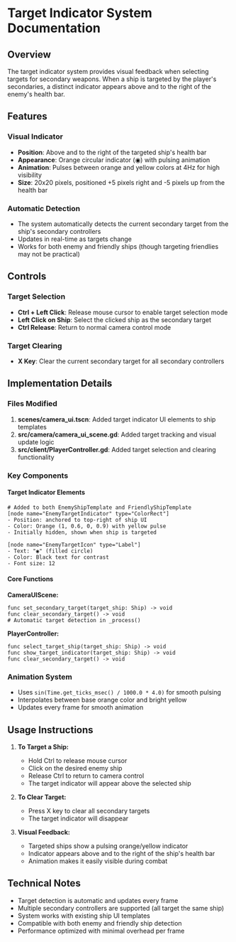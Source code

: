 # Target Indicator System Documentation

## Overview
The target indicator system provides visual feedback when selecting targets for secondary weapons. When a ship is targeted by the player's secondaries, a distinct indicator appears above and to the right of the enemy's health bar.

## Features

### Visual Indicator
- **Position**: Above and to the right of the targeted ship's health bar
- **Appearance**: Orange circular indicator (◉) with pulsing animation
- **Animation**: Pulses between orange and yellow colors at 4Hz for high visibility
- **Size**: 20x20 pixels, positioned +5 pixels right and -5 pixels up from the health bar

### Automatic Detection
- The system automatically detects the current secondary target from the ship's secondary controllers
- Updates in real-time as targets change
- Works for both enemy and friendly ships (though targeting friendlies may not be practical)

## Controls

### Target Selection
- **Ctrl + Left Click**: Release mouse cursor to enable target selection mode
- **Left Click on Ship**: Select the clicked ship as the secondary target
- **Ctrl Release**: Return to normal camera control mode

### Target Clearing
- **X Key**: Clear the current secondary target for all secondary controllers

## Implementation Details

### Files Modified
1. **scenes/camera_ui.tscn**: Added target indicator UI elements to ship templates
2. **src/camera/camera_ui_scene.gd**: Added target tracking and visual update logic
3. **src/client/PlayerController.gd**: Added target selection and clearing functionality

### Key Components

#### Target Indicator Elements
```gdscript
# Added to both EnemyShipTemplate and FriendlyShipTemplate
[node name="EnemyTargetIndicator" type="ColorRect"]
- Position: anchored to top-right of ship UI
- Color: Orange (1, 0.6, 0, 0.9) with yellow pulse
- Initially hidden, shown when ship is targeted

[node name="EnemyTargetIcon" type="Label"] 
- Text: "◉" (filled circle)
- Color: Black text for contrast
- Font size: 12
```

#### Core Functions

**CameraUIScene:**
```gdscript
func set_secondary_target(target_ship: Ship) -> void
func clear_secondary_target() -> void
# Automatic target detection in _process()
```

**PlayerController:**
```gdscript
func select_target_ship(target_ship: Ship) -> void
func show_target_indicator(target_ship: Ship) -> void
func clear_secondary_target() -> void
```

### Animation System
- Uses `sin(Time.get_ticks_msec() / 1000.0 * 4.0)` for smooth pulsing
- Interpolates between base orange color and bright yellow
- Updates every frame for smooth animation

## Usage Instructions

1. **To Target a Ship:**
   - Hold Ctrl to release mouse cursor
   - Click on the desired enemy ship
   - Release Ctrl to return to camera control
   - The target indicator will appear above the selected ship

2. **To Clear Target:**
   - Press X key to clear all secondary targets
   - The target indicator will disappear

3. **Visual Feedback:**
   - Targeted ships show a pulsing orange/yellow indicator
   - Indicator appears above and to the right of the ship's health bar
   - Animation makes it easily visible during combat

## Technical Notes

- Target detection is automatic and updates every frame
- Multiple secondary controllers are supported (all target the same ship)
- System works with existing ship UI templates
- Compatible with both enemy and friendly ship detection
- Performance optimized with minimal overhead per frame
